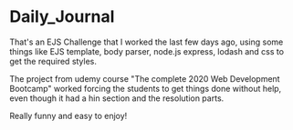 # Daily_Journal

That's an EJS Challenge that I worked the last few days ago, using some things like EJS template, body parser, node.js express, lodash and css to get the required styles.

The project from udemy course "The complete 2020 Web Development Bootcamp" worked forcing the students to get things done without help,
even though it had a hin section and the resolution parts.

Really funny and easy to enjoy!
